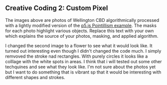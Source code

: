 ## Creative Coding 2: Custom Pixel

The images above are photos of Wellington CBD algorithmically processed with a lightly modified version of the [p5.js Pointillism example](https://p5js.org/examples/image-pointillism.html). The masks for each photo highlight various objects. Replace this text with your own which explains the source of your photos, masking, and applied algorithm.

I changed the second image to a flower to see what it would look like. It turned out interesting even though I didn't changed the code much. I simply remvoved the stroke nad rectangles. With purely circles it looks like a colllage with the white spots in areas. I think that i will tested out some other techquines and see what they look like. I'm not sure about the photos yet but I want to do something that is vibrant sp that it would be interesting with different shapes and strokes. 